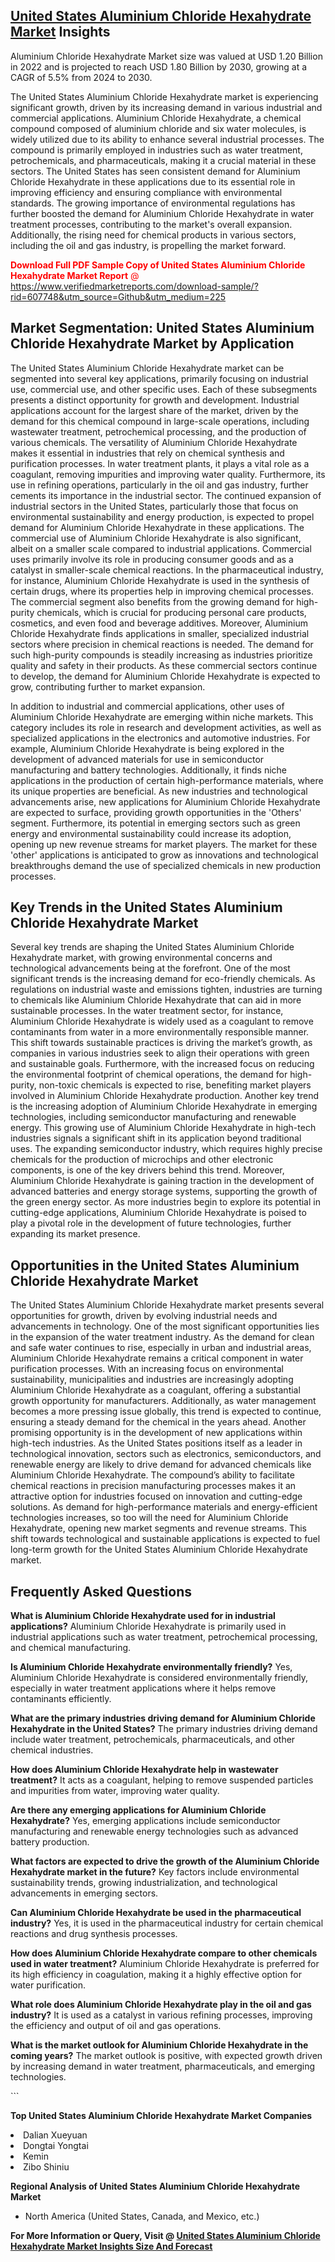 <h2><a href="https://www.verifiedmarketreports.com/download-sample/?rid=607748&amp;utm_source=Github&amp;utm_medium=225" target="_blank">United States Aluminium Chloride Hexahydrate Market</a> Insights</h2><p>Aluminium Chloride Hexahydrate Market size was valued at USD 1.20 Billion in 2022 and is projected to reach USD 1.80 Billion by 2030, growing at a CAGR of 5.5% from 2024 to 2030.</p><p> <p>The United States Aluminium Chloride Hexahydrate market is experiencing significant growth, driven by its increasing demand in various industrial and commercial applications. Aluminium Chloride Hexahydrate, a chemical compound composed of aluminium chloride and six water molecules, is widely utilized due to its ability to enhance several industrial processes. The compound is primarily employed in industries such as water treatment, petrochemicals, and pharmaceuticals, making it a crucial material in these sectors. The United States has seen consistent demand for Aluminium Chloride Hexahydrate in these applications due to its essential role in improving efficiency and ensuring compliance with environmental standards. The growing importance of environmental regulations has further boosted the demand for Aluminium Chloride Hexahydrate in water treatment processes, contributing to the market's overall expansion. Additionally, the rising need for chemical products in various sectors, including the oil and gas industry, is propelling the market forward. <p><span class=""><span style="color: #ff0000;"><strong>Download Full PDF Sample Copy of United States Aluminium Chloride Hexahydrate Market Report</strong> @ </span><a href="https://www.verifiedmarketreports.com/download-sample/?rid=607748&amp;utm_source=Github&amp;utm_medium=225" target="_blank">https://www.verifiedmarketreports.com/download-sample/?rid=607748&amp;utm_source=Github&amp;utm_medium=225</a></span></p></p> <h2>Market Segmentation: United States Aluminium Chloride Hexahydrate Market by Application</h2> <p>The United States Aluminium Chloride Hexahydrate market can be segmented into several key applications, primarily focusing on industrial use, commercial use, and other specific uses. Each of these subsegments presents a distinct opportunity for growth and development. Industrial applications account for the largest share of the market, driven by the demand for this chemical compound in large-scale operations, including wastewater treatment, petrochemical processing, and the production of various chemicals. The versatility of Aluminium Chloride Hexahydrate makes it essential in industries that rely on chemical synthesis and purification processes. In water treatment plants, it plays a vital role as a coagulant, removing impurities and improving water quality. Furthermore, its use in refining operations, particularly in the oil and gas industry, further cements its importance in the industrial sector. The continued expansion of industrial sectors in the United States, particularly those that focus on environmental sustainability and energy production, is expected to propel demand for Aluminium Chloride Hexahydrate in these applications. The commercial use of Aluminium Chloride Hexahydrate is also significant, albeit on a smaller scale compared to industrial applications. Commercial uses primarily involve its role in producing consumer goods and as a catalyst in smaller-scale chemical reactions. In the pharmaceutical industry, for instance, Aluminium Chloride Hexahydrate is used in the synthesis of certain drugs, where its properties help in improving chemical processes. The commercial segment also benefits from the growing demand for high-purity chemicals, which is crucial for producing personal care products, cosmetics, and even food and beverage additives. Moreover, Aluminium Chloride Hexahydrate finds applications in smaller, specialized industrial sectors where precision in chemical reactions is needed. The demand for such high-purity compounds is steadily increasing as industries prioritize quality and safety in their products. As these commercial sectors continue to develop, the demand for Aluminium Chloride Hexahydrate is expected to grow, contributing further to market expansion. <p>In addition to industrial and commercial applications, other uses of Aluminium Chloride Hexahydrate are emerging within niche markets. This category includes its role in research and development activities, as well as specialized applications in the electronics and automotive industries. For example, Aluminium Chloride Hexahydrate is being explored in the development of advanced materials for use in semiconductor manufacturing and battery technologies. Additionally, it finds niche applications in the production of certain high-performance materials, where its unique properties are beneficial. As new industries and technological advancements arise, new applications for Aluminium Chloride Hexahydrate are expected to surface, providing growth opportunities in the 'Others' segment. Furthermore, its potential in emerging sectors such as green energy and environmental sustainability could increase its adoption, opening up new revenue streams for market players. The market for these 'other' applications is anticipated to grow as innovations and technological breakthroughs demand the use of specialized chemicals in new production processes. <h2>Key Trends in the United States Aluminium Chloride Hexahydrate Market</h2> <p>Several key trends are shaping the United States Aluminium Chloride Hexahydrate market, with growing environmental concerns and technological advancements being at the forefront. One of the most significant trends is the increasing demand for eco-friendly chemicals. As regulations on industrial waste and emissions tighten, industries are turning to chemicals like Aluminium Chloride Hexahydrate that can aid in more sustainable processes. In the water treatment sector, for instance, Aluminium Chloride Hexahydrate is widely used as a coagulant to remove contaminants from water in a more environmentally responsible manner. This shift towards sustainable practices is driving the market’s growth, as companies in various industries seek to align their operations with green and sustainable goals. Furthermore, with the increased focus on reducing the environmental footprint of chemical operations, the demand for high-purity, non-toxic chemicals is expected to rise, benefiting market players involved in Aluminium Chloride Hexahydrate production. Another key trend is the increasing adoption of Aluminium Chloride Hexahydrate in emerging technologies, including semiconductor manufacturing and renewable energy. This growing use of Aluminium Chloride Hexahydrate in high-tech industries signals a significant shift in its application beyond traditional uses. The expanding semiconductor industry, which requires highly precise chemicals for the production of microchips and other electronic components, is one of the key drivers behind this trend. Moreover, Aluminium Chloride Hexahydrate is gaining traction in the development of advanced batteries and energy storage systems, supporting the growth of the green energy sector. As more industries begin to explore its potential in cutting-edge applications, Aluminium Chloride Hexahydrate is poised to play a pivotal role in the development of future technologies, further expanding its market presence. <h2>Opportunities in the United States Aluminium Chloride Hexahydrate Market</h2> <p>The United States Aluminium Chloride Hexahydrate market presents several opportunities for growth, driven by evolving industrial needs and advancements in technology. One of the most significant opportunities lies in the expansion of the water treatment industry. As the demand for clean and safe water continues to rise, especially in urban and industrial areas, Aluminium Chloride Hexahydrate remains a critical component in water purification processes. With an increasing focus on environmental sustainability, municipalities and industries are increasingly adopting Aluminium Chloride Hexahydrate as a coagulant, offering a substantial growth opportunity for manufacturers. Additionally, as water management becomes a more pressing issue globally, this trend is expected to continue, ensuring a steady demand for the chemical in the years ahead. Another promising opportunity is in the development of new applications within high-tech industries. As the United States positions itself as a leader in technological innovation, sectors such as electronics, semiconductors, and renewable energy are likely to drive demand for advanced chemicals like Aluminium Chloride Hexahydrate. The compound’s ability to facilitate chemical reactions in precision manufacturing processes makes it an attractive option for industries focused on innovation and cutting-edge solutions. As demand for high-performance materials and energy-efficient technologies increases, so too will the need for Aluminium Chloride Hexahydrate, opening new market segments and revenue streams. This shift towards technological and sustainable applications is expected to fuel long-term growth for the United States Aluminium Chloride Hexahydrate market. <h2>Frequently Asked Questions</h2> <p><b>What is Aluminium Chloride Hexahydrate used for in industrial applications?</b> Aluminium Chloride Hexahydrate is primarily used in industrial applications such as water treatment, petrochemical processing, and chemical manufacturing.</p> <p><b>Is Aluminium Chloride Hexahydrate environmentally friendly?</b> Yes, Aluminium Chloride Hexahydrate is considered environmentally friendly, especially in water treatment applications where it helps remove contaminants efficiently.</p> <p><b>What are the primary industries driving demand for Aluminium Chloride Hexahydrate in the United States?</b> The primary industries driving demand include water treatment, petrochemicals, pharmaceuticals, and other chemical industries.</p> <p><b>How does Aluminium Chloride Hexahydrate help in wastewater treatment?</b> It acts as a coagulant, helping to remove suspended particles and impurities from water, improving water quality.</p> <p><b>Are there any emerging applications for Aluminium Chloride Hexahydrate?</b> Yes, emerging applications include semiconductor manufacturing and renewable energy technologies such as advanced battery production.</p> <p><b>What factors are expected to drive the growth of the Aluminium Chloride Hexahydrate market in the future?</b> Key factors include environmental sustainability trends, growing industrialization, and technological advancements in emerging sectors.</p> <p><b>Can Aluminium Chloride Hexahydrate be used in the pharmaceutical industry?</b> Yes, it is used in the pharmaceutical industry for certain chemical reactions and drug synthesis processes.</p> <p><b>How does Aluminium Chloride Hexahydrate compare to other chemicals used in water treatment?</b> Aluminium Chloride Hexahydrate is preferred for its high efficiency in coagulation, making it a highly effective option for water purification.</p> <p><b>What role does Aluminium Chloride Hexahydrate play in the oil and gas industry?</b> It is used as a catalyst in various refining processes, improving the efficiency and output of oil and gas operations.</p> <p><b>What is the market outlook for Aluminium Chloride Hexahydrate in the coming years?</b> The market outlook is positive, with expected growth driven by increasing demand in water treatment, pharmaceuticals, and emerging technologies.</p> ```</p><p><strong>Top United States Aluminium Chloride Hexahydrate Market Companies</strong></p><div data-test-id=""><p><li>Dalian Xueyuan</li><li> Dongtai Yongtai</li><li> Kemin</li><li> Zibo Shiniu</li></p><div><strong>Regional Analysis of&nbsp;United States Aluminium Chloride Hexahydrate Market</strong></div><ul><li dir="ltr"><p dir="ltr">North America&nbsp;(United States, Canada, and Mexico, etc.)</p></li></ul><p><strong>For More Information or Query, Visit @&nbsp;</strong><strong><a href="https://www.verifiedmarketreports.com/product/aluminium-chloride-hexahydrate-market/?utm_source=Github&amp;utm_medium=225" target="_blank">United States Aluminium Chloride Hexahydrate Market Insights Size And Forecast</a></strong></p></div>
